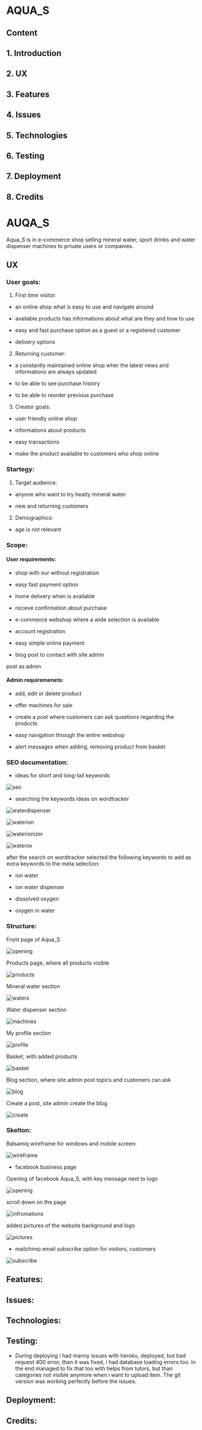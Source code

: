 # AQUA_S

## Content

## 1. Introduction

## 2. UX

## 3. Features

## 4. Issues

## 5. Technologies

## 6. Testing

## 7. Deployment

## 8. Credits


# AUQA_S

Aqua_S is in e-commerce shop selling mineral water, sport drinks and water dispenser machines to private users or companies.

## UX

### User goals:

1. First time visitor: 

- an online shop what is easy to use and navigate around

- available products has informations about what are they and how to use

- easy and fast purchase option as a guest or a registered customer

- delivery options

2. Returning customer:

- a constantly maintained online shop wher the latest news and informations are always updated

- to be able to see purchase history

- to be able to reorder previous purchase

3. Creator goals:

- user friendly online shop

- informations about products

- easy transactions

- make the product available to customers who shop online

### Startegy:

1. Target audience:

- anyone who want to try healty mineral water

- new and returning customers

2. Demographics:

- age is not relevant

### Scope:

#### User requirements:

- shop with our without registration

- easy fast payment option

- home delivery when is available

- recieve confirmation about purchase

- e-commerce webshop where a wide selection is available

- account registration

- easy simple online payment

- blog post to contact with site admin

 post as admin

#### Admin requiremenets:

- add, edit or delete product

- offer machines for sale

- create a post where customers can ask qusetions regarding the products

- easy navigation through the entire webshop

- alert messages when adding, removing product from basket

### SEO documentation:

- ideas for short and long-tail keywords

![seo](media/seo.png)

- searching the keywords ideas on wordtracker 

![waterdispenser](media/waterdispenser.png)

![waterion](media/waterion.png)

![waterionizer](media/waterionizer.png)

![waterox](media/waterox.png)

after the search on wordtracker selected the following keywords to add as extra keywords to the meta selection:

- ion water

- ion water dispenser

- dissolved oxygen

- oxygen in water

### Structure:

Front page of Aqua_S

![opening](media/opening.png)

Products page, where all products visible

![products](media/allproducts.png)

Mineral water section

![waters](media/waters.png)

Water dispenser section

![machines](media/machines.png)

My profile section

![profile](media/myprofile.png)

Basket, with added products

![basket](media/basket.png)

Blog section, where site admin post topics and customers can ask 

![blog](media/blog.png)

Create a post, site admin create the blog

![create](media/createblog.png)

### Skelton:

Balsamiq wireframe for windows and mobile screen:

![wireframe](media/aqua_s_wireframe.png)

- facebook business page

Opening of facebook Aqua_S, with key message next to logo

![opening](media/frontpage.png)

scroll down on the page

![infromations](media/facebookpagedetails.png)

added pictures of the website background and logo

![pictures](media/addedpictures.png)

- mailchimp email subscribe option for visitors, customers

![subscribe](media/subscribe.png)

## Features:

## Issues:

## Technologies:

## Testing:

- During deploying i had manny issues with heroku, deployed, but bad request 400 error, than it was fixed, i had database loading errors too. In the end managed to fix that too with helps from tutors, but than categories not visible anymore when i want to upload item. The git version was working perfectly before the issues.

## Deployment:

## Credits: